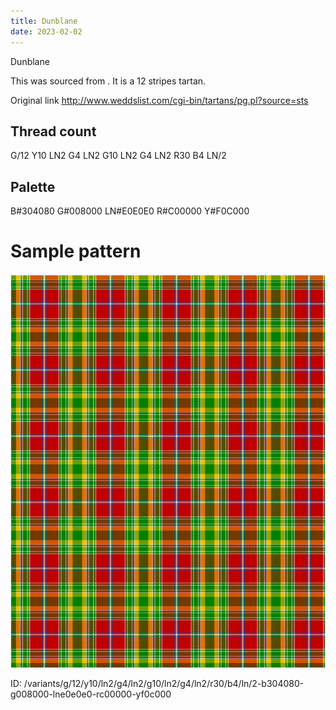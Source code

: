 ```yaml
---
title: Dunblane
date: 2023-02-02
---
```

Dunblane

This was sourced from <no value>.  It is a 12 stripes tartan.

Original link http://www.weddslist.com/cgi-bin/tartans/pg.pl?source=sts

## Thread count
G/12 Y10 LN2 G4 LN2 G10 LN2 G4 LN2 R30 B4 LN/2

## Palette
B#304080 G#008000 LN#E0E0E0 R#C00000 Y#F0C000

# Sample pattern

![Tartan detail](tartan.png "G/12 Y10 LN2 G4 LN2 G10 LN2 G4 LN2 R30 B4 LN/2 tartan")

ID: /variants/g/12/y10/ln2/g4/ln2/g10/ln2/g4/ln2/r30/b4/ln/2-b304080-g008000-lne0e0e0-rc00000-yf0c000